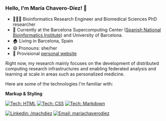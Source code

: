 ### Hello, I'm María Chavero-Díez! 👋

- 👩🏻‍💻 Bioinformatics Research Engineer and Biomedical Sciences PhD researcher 
- 🏢 Currently at the Barcelona Supercomputing Center ([Spanish National Bioinformatics Institute](https://www.bsc.es/discover-bsc/organisation/scientific-structure/national-institute-bioinformatics-elixir-node-0)) and University of Barcelona.
- 🏠 Living in Barcelona, Spain
- 😄 Pronouns: she/her
- 📑 Provisional [personal website](https://mchdiez.owlstown.net)

Right now, my research mainly focuses on the development of distributed computing research infrastructures and enabling federated analysis and learning at scale in areas such as personalized medicine.

Here are some of the technologies I'm familiar with:

**Markup & Styling**

[![Tech: HTML](https://img.shields.io/badge/HTML-orange?logo=html5&style=flat&logoColor=orange&labelColor=eeeeee)](https://developer.mozilla.org/es/docs/Web/HTML)
[![Tech: CSS](https://img.shields.io/badge/CSS-blue?logo=css3&style=flat&logoColor=blue&labelColor=eeeeee)](https://developer.mozilla.org/es/docs/Web/CSS)
[![Tech: Markdown](https://img.shields.io/badge/Markdown-blue?logo=markdown3&style=flat&logoColor=blue&labelColor=eeeeee)](https://www.markdownguide.org)

[![Linkedin: /machdiez](https://img.shields.io/badge/-Linkedin-blue?style=flat&logo=Linkedin&link=https://www.linkedin.com/in/pabsanji/)](https://www.linkedin.com/in/machdiez/)
[![Email: mariachaverodiez](https://img.shields.io/badge/-Email-gray?style=flat&logo=Minutemailer&logoColor=white)](mailto:mariachaverodiez@gmail.com)

